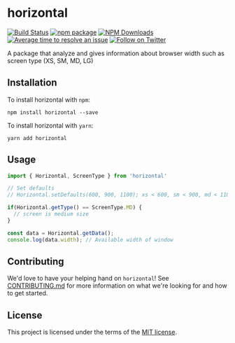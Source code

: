 # horizontal

[![Build Status](https://travis-ci.org/mbrn/horizontal.svg?branch=master)](https://travis-ci.org/mbrn/horizontal)
[![npm package](https://img.shields.io/npm/v/horizontal/latest.svg)](https://www.npmjs.com/package/horizontal)
[![NPM Downloads](https://img.shields.io/npm/dt/horizontal.svg?style=flat)](https://npmcharts.com/compare/horizontal?minimal=true)
[![Average time to resolve an issue](http://isitmaintained.com/badge/resolution/mbrn/horizontal.svg)](http://isitmaintained.com/project/mbrn/horizontal "Average time to resolve an issue")
[![Follow on Twitter](https://img.shields.io/twitter/follow/baranmehmet.svg?label=follow+baranmehmet)](https://twitter.com/baranmehmet)

A package that analyze and gives information about browser width such as screen type (XS, SM, MD, LG)

## Installation

To install horizontal with `npm`:

    npm install horizontal --save

To install horizontal with `yarn`:

    yarn add horizontal


## Usage

```js
import { Horizontal, ScreenType } from 'horizontal'

// Set defaults
// Horizontal.setDefaults(600, 900, 1100); xs < 600, sm < 900, md < 1100

if(Horizontal.getType() == ScreenType.MD) {
  // screen is medium size
}

const data = Horizontal.getData();
console.log(data.width); // Available width of window


```

## Contributing

We'd love to have your helping hand on `horizontal`! See [CONTRIBUTING.md](https://github.com/mbrn/horizontal/blob/master/CONTRIBUTING.md) for more information on what we're looking for and how to get started.

## License

This project is licensed under the terms of the [MIT license](/LICENSE).
